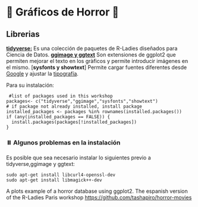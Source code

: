 # 🎃 Gráficos de Horror 🎃

## Librerias
[**tidyverse:**](https://www.tidyverse.org/) Es una colección de paquetes de R-Ladies diseñados para Ciencia de Datos.
[**ggimage y ggtext**](https://exts.ggplot2.tidyverse.org/) Son extensiones de ggplot2 que permiten mejorar el texto en los gràficos y permite introducir imágenes en el mismo.
[**sysfonts y showtext**] Permite cargar fuentes diferentes desde [Google](https://fonts.google.com/) y ajustar la [tipografía](https://cran.rstudio.com/web/packages/showtext/vignettes/introduction.html).

Para su instalación:

<pre><code> #list of packages used in this workshop
packages<- c("tidyverse","ggimage","sysfonts","showtext")
# if package not already installed, install package
installed_packages <- packages %in% rownames(installed.packages())
if (any(installed_packages == FALSE)) {
  install.packages(packages[!installed_packages])
} </pre></code>

### ⏸️ Algunos problemas en la instalación
Es posible que sea necesario instalar lo siguientes previo a tidyverse,ggimage y ggtext:
<pre><code>sudo apt-get install libcurl4-openssl-dev
sudo apt-get install libmagick++-dev </code></pre>





A plots example of a horror database using ggplot2. The espanish version of the R-Ladies Paris workshop  https://github.com/tashapiro/horror-movies
